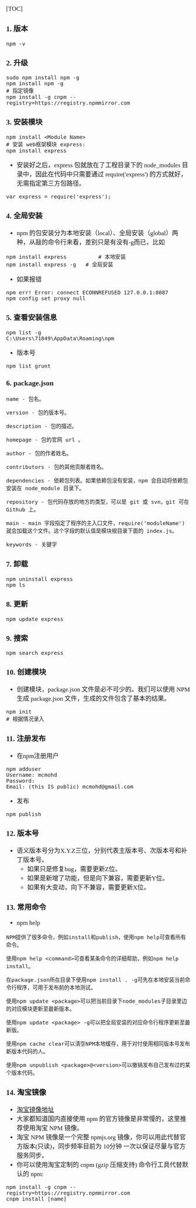 <span  style="font-family: Simsun,serif; font-size: 17px; ">

[TOC]

### 1. 版本
~~~
npm -v
~~~

### 2. 升级

~~~
sudo npm install npm -g
npm install npm -g
# 指定镜像
npm install -g cnpm --registry=https://registry.npmmirror.com
~~~

### 3. 安装模块

~~~
npm install <Module Name>
# 安装 web框架模块 express:
npm install express
~~~
- 安装好之后，express 包就放在了工程目录下的 node_modules 目录中，因此在代码中只需要通过 require('express') 的方式就好，无需指定第三方包路径。
~~~
var express = require('express');
~~~

### 4. 全局安装

- npm 的包安装分为本地安装（local）、全局安装（global）两种，从敲的命令行来看，差别只是有没有-g而已，比如
~~~
npm install express          # 本地安装
npm install express -g   # 全局安装
~~~
- 如果报错
~~~
npm err! Error: connect ECONNREFUSED 127.0.0.1:8087 
npm config set proxy null
~~~

### 5. 查看安装信息

~~~
npm list -g
C:\Users\71849\AppData\Roaming\npm
~~~
- 版本号
~~~
npm list grunt
~~~

### 6. package.json

~~~
name - 包名。

version - 包的版本号。

description - 包的描述。

homepage - 包的官网 url 。

author - 包的作者姓名。

contributors - 包的其他贡献者姓名。

dependencies - 依赖包列表。如果依赖包没有安装，npm 会自动将依赖包安装在 node_module 目录下。

repository - 包代码存放的地方的类型，可以是 git 或 svn，git 可在 Github 上。

main - main 字段指定了程序的主入口文件，require('moduleName') 就会加载这个文件。这个字段的默认值是模块根目录下面的 index.js。

keywords - 关键字
~~~

### 7. 卸载

~~~
npm uninstall express
npm ls
~~~

### 8. 更新

~~~
npm update express
~~~

### 9. 搜索

~~~
npm search express
~~~

### 10. 创建模块

- 创建模块，package.json 文件是必不可少的。我们可以使用 NPM 生成 package.json 文件，生成的文件包含了基本的结果。
~~~
npm init
# 根据情况录入
~~~

### 11. 注册发布

- 在npm注册用户
~~~
npm adduser
Username: mcmohd
Password:
Email: (this IS public) mcmohd@gmail.com
~~~
- 发布
~~~
npm publish
~~~

### 12. 版本号

- 语义版本号分为X.Y.Z三位，分别代表主版本号、次版本号和补丁版本号。
  - 如果只是修复bug，需要更新Z位。
  - 如果是新增了功能，但是向下兼容，需要更新Y位。
  - 如果有大变动，向下不兼容，需要更新X位。

### 13. 常用命令

- npm help
~~~
NPM提供了很多命令，例如install和publish，使用npm help可查看所有命令。

使用npm help <command>可查看某条命令的详细帮助，例如npm help install。

在package.json所在目录下使用npm install . -g可先在本地安装当前命令行程序，可用于发布前的本地测试。

使用npm update <package>可以把当前目录下node_modules子目录里边的对应模块更新至最新版本。

使用npm update <package> -g可以把全局安装的对应命令行程序更新至最新版。

使用npm cache clear可以清空NPM本地缓存，用于对付使用相同版本号发布新版本代码的人。

使用npm unpublish <package>@<version>可以撤销发布自己发布过的某个版本代码。
~~~

### 14. 淘宝镜像

- [淘宝镜像地址](https://npmmirror.com/)
- 大家都知道国内直接使用 npm 的官方镜像是非常慢的，这里推荐使用淘宝 NPM 镜像。
- 淘宝 NPM 镜像是一个完整 npmjs.org 镜像，你可以用此代替官方版本(只读)，同步频率目前为 10分钟 一次以保证尽量与官方服务同步。
- 你可以使用淘宝定制的 cnpm (gzip 压缩支持) 命令行工具代替默认的 npm:

~~~
npm install -g cnpm --registry=https://registry.npmmirror.com
cnpm install [name]
~~~

</span>